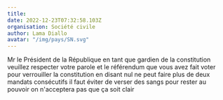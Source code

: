 ```yaml
---
title: 
date: 2022-12-23T07:32:58.103Z
organisation: Société civile 
author: Lama Diallo 
avatar: "/img/pays/SN.svg"
---
```


Mr le Président de la République en tant que gardien de la constitution veuillez respecter votre parole et le référendum que vous avez fait voter pour verrouiller la constitution en disant nul ne peut faire plus de deux mandats consécutifs il faut éviter de verser des sangs pour rester au pouvoir on n'acceptera pas que ça soit clair 
